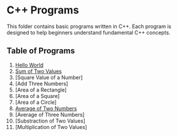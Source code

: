 # C++ Programs

This folder contains basic programs written in C++. Each program is designed to help beginners understand fundamental C++ concepts.

## Table of Programs

1. [Hello World](hello_world.md)
1. [Sum of Two Values](add_two_numbers.md)
1. [Square Value of a Number]
1. [Add Three Numbers]
1. [Area of a Rectangle]
1. [Area of a Square]
1. [Area of a Circle]
1. [Average of Two Numbers](average_of_two_numbers.md)
1. [Average of Three Numbers]
1. [Substraction of Two Values]
1. [Multiplication of Two Values]
